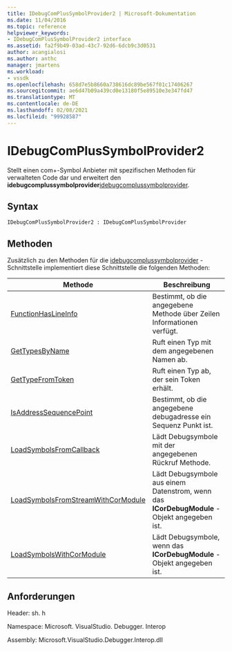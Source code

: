 ```yaml
---
title: IDebugComPlusSymbolProvider2 | Microsoft-Dokumentation
ms.date: 11/04/2016
ms.topic: reference
helpviewer_keywords:
- IDebugComPlusSymbolProvider2 interface
ms.assetid: fa2f9b49-03ad-43c7-92d6-6dcb9c3d0531
author: acangialosi
ms.author: anthc
manager: jmartens
ms.workload:
- vssdk
ms.openlocfilehash: 658d7e5b8660a738616dc89be567f01c17406267
ms.sourcegitcommit: ae6d47b09a439cd0e13180f5e89510e3e347fd47
ms.translationtype: MT
ms.contentlocale: de-DE
ms.lasthandoff: 02/08/2021
ms.locfileid: "99928587"
---
```

# <a name="idebugcomplussymbolprovider2"></a>IDebugComPlusSymbolProvider2
Stellt einen com+-Symbol Anbieter mit spezifischen Methoden für verwalteten Code dar und erweitert den **idebugcomplussymbolprovider**[idebugcomplussymbolprovider](../../../extensibility/debugger/reference/idebugcomplussymbolprovider.md).

## <a name="syntax"></a>Syntax

```
IDebugComPlusSymbolProvider2 : IDebugComPlusSymbolProvider
```

## <a name="methods"></a>Methoden
 Zusätzlich zu den Methoden für die [idebugcomplussymbolprovider](../../../extensibility/debugger/reference/idebugcomplussymbolprovider.md) -Schnittstelle implementiert diese Schnittstelle die folgenden Methoden:

|Methode|Beschreibung|
|------------|-----------------|
|[FunctionHasLineInfo](../../../extensibility/debugger/reference/idebugcomplussymbolprovider2-functionhaslineinfo.md)|Bestimmt, ob die angegebene Methode über Zeilen Informationen verfügt.|
|[GetTypesByName](../../../extensibility/debugger/reference/idebugcomplussymbolprovider2-gettypesbyname.md)|Ruft einen Typ mit dem angegebenen Namen ab.|
|[GetTypeFromToken](../../../extensibility/debugger/reference/idebugcomplussymbolprovider2-gettypefromtoken.md)|Ruft einen Typ ab, der sein Token erhält.|
|[IsAddressSequencePoint](../../../extensibility/debugger/reference/idebugcomplussymbolprovider2-isaddresssequencepoint.md)|Bestimmt, ob die angegebene debugadresse ein Sequenz Punkt ist.|
|[LoadSymbolsFromCallback](../../../extensibility/debugger/reference/idebugcomplussymbolprovider2-loadsymbolsfromcallback.md)|Lädt Debugsymbole mit der angegebenen Rückruf Methode.|
|[LoadSymbolsFromStreamWithCorModule](../../../extensibility/debugger/reference/idebugcomplussymbolprovider2-loadsymbolsfromstreamwithcormodule.md)|Lädt Debugsymbole aus einem Datenstrom, wenn das **ICorDebugModule** -Objekt angegeben ist.|
|[LoadSymbolsWithCorModule](../../../extensibility/debugger/reference/idebugcomplussymbolprovider2-loadsymbolswithcormodule.md)|Lädt Debugsymbole, wenn das **ICorDebugModule** -Objekt angegeben ist.|

## <a name="requirements"></a>Anforderungen
 Header: sh. h

 Namespace: Microsoft. VisualStudio. Debugger. Interop

 Assembly: Microsoft.VisualStudio.Debugger.Interop.dll
